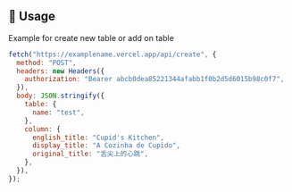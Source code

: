 ## 🚀 Usage

Example for create new table or add on table

```js
fetch("https://examplename.vercel.app/api/create", {
  method: "POST",
  headers: new Headers({
    authorization: "Bearer abcb0dea85221344afabb1f0b2d5d6015b98c0f7",
  }),
  body: JSON.stringify({
    table: {
      name: "test",
    },
    column: {
      english_title: "Cupid's Kitchen",
      display_title: "A Cozinha de Cupido",
      original_title: "舌尖上的心跳",
    },
  }),
});
```
